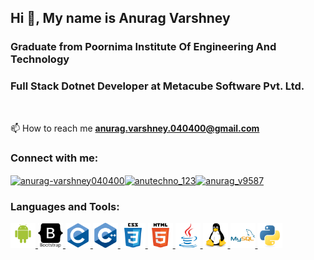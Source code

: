 <h2 align="Left">Hi 👋, My name is Anurag Varshney</h2>
<h3 align="Left">Graduate from Poornima Institute Of Engineering And Technology</h3>
<h3 align="Left">Full Stack Dotnet Developer at Metacube Software Pvt. Ltd.</h3>

<p align="left"> <a href="https://twitter.com/" target="blank"><img src="https://img.shields.io/twitter/follow/?logo=twitter&style=for-the-badge" alt="" /></a> </p>

📫 How to reach me **anurag.varshney.040400@gmail.com**
<h3 align="left">Connect with me:</h3>
<p align="left">
<a href="https://www.linkedin.com/in/anurag-varshney040400/" target="blank"><img align="center" src="https://cdn.jsdelivr.net/npm/simple-icons@3.0.1/icons/linkedin.svg" alt="anurag-varshney040400" height="30" width="40" /></a><a href="https://www.codechef.com/users/anutechno_123" target="blank"><img align="center" src="https://cdn.jsdelivr.net/npm/simple-icons@3.1.0/icons/codechef.svg" alt="anutechno_123" height="30" width="40" /></a><a href="https://www.hackerrank.com/anurag_v9587" target="blank"><img align="center" src="https://cdn.jsdelivr.net/npm/simple-icons@3.0.1/icons/hackerrank.svg" alt="anurag_v9587" height="30" width="40" /></a>


<h3 align="left">Languages and Tools:</h3>
<p align="left"> <a href="https://developer.android.com" target="_blank"> <img src="https://raw.githubusercontent.com/devicons/devicon/master/icons/android/android-original-wordmark.svg" alt="android" width="40" height="40"/> </a><a href="https://getbootstrap.com" target="_blank"> <img src="https://raw.githubusercontent.com/devicons/devicon/master/icons/bootstrap/bootstrap-plain-wordmark.svg" alt="bootstrap" width="40" height="40"/> </a> <a href="https://www.cprogramming.com/" target="_blank"> <img src="https://raw.githubusercontent.com/devicons/devicon/master/icons/c/c-original.svg" alt="c" width="40" height="40"/> </a> <a href="https://www.w3schools.com/cpp/" target="_blank"> <img src="https://raw.githubusercontent.com/devicons/devicon/master/icons/cplusplus/cplusplus-original.svg" alt="cplusplus" width="40" height="40"/> </a> <a href="https://www.w3schools.com/css/" target="_blank"> <img src="https://raw.githubusercontent.com/devicons/devicon/master/icons/css3/css3-original-wordmark.svg" alt="css3" width="40" height="40"/> </a> <a href="https://www.w3.org/html/" target="_blank"> <img src="https://raw.githubusercontent.com/devicons/devicon/master/icons/html5/html5-original-wordmark.svg" alt="html5" width="40" height="40"/> </a> <a href="https://www.java.com" target="_blank"> <img src="https://raw.githubusercontent.com/devicons/devicon/master/icons/java/java-original.svg" alt="java" width="40" height="40"/> </a> <a href="https://www.linux.org/" target="_blank"> <img src="https://raw.githubusercontent.com/devicons/devicon/master/icons/linux/linux-original.svg" alt="linux" width="40" height="40"/> </a> <a href="https://www.mysql.com/" target="_blank"> <img src="https://raw.githubusercontent.com/devicons/devicon/master/icons/mysql/mysql-original-wordmark.svg" alt="mysql" width="40" height="40"/> </a> <a href="https://www.python.org" target="_blank"> <img src="https://raw.githubusercontent.com/devicons/devicon/master/icons/python/python-original.svg" alt="python" width="40" height="40"/> </a> </p>

